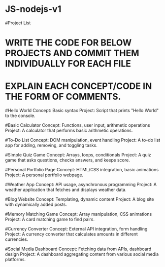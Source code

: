 # JS-nodejs-v1

#Project List

# WRITE THE CODE FOR BELOW PROJECTS AND COMMIT THEM INDIVIDUALLY FOR EACH FILE

# EXPLAIN EACH CONCEPT/CODE IN THE FORM OF COMMENTS.

#Hello World
Concept: Basic syntax
Project: Script that prints "Hello World" to the console.

#Basic Calculator
Concept: Functions, user input, arithmetic operations
Project: A calculator that performs basic arithmetic operations.

#To-Do List
Concept: DOM manipulation, event handling
Project: A to-do list app for adding, removing, and toggling tasks.

#Simple Quiz Game
Concept: Arrays, loops, conditionals
Project: A quiz game that asks questions, checks answers, and keeps score.

#Personal Portfolio Page
Concept: HTML/CSS integration, basic animations
Project: A personal portfolio webpage.

#Weather App
Concept: API usage, asynchronous programming
Project: A weather application that fetches and displays weather data.

#Blog Website
Concept: Templating, dynamic content
Project: A blog site with dynamically added posts.

#Memory Matching Game
Concept: Array manipulation, CSS animations
Project: A card matching game to find pairs.

#Currency Converter
Concept: External API integration, form handling
Project: A currency converter that calculates amounts in different currencies.

#Social Media Dashboard
Concept: Fetching data from APIs, dashboard design
Project: A dashboard aggregating content from various social media platforms.

